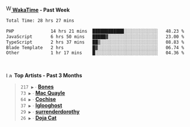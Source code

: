 <img src="https://github.com/dxnter/dxnter/assets/17434202/67b21fa4-d36d-46f9-9dec-f23d976b00ef" alt="WakaTime Logo" width="14" height="18"/><a href="https://wakatime.com/@dxnter" target="_blank"><strong> WakaTime</strong></a><strong> - Past Week</strong>

<!--START_SECTION:waka-->

```txt
Total Time: 28 hrs 27 mins

PHP              14 hrs 21 mins  ████████████░░░░░░░░░░░░░   48.23 %
JavaScript       6 hrs 50 mins   █████▓░░░░░░░░░░░░░░░░░░░   23.00 %
TypeScript       2 hrs 37 mins   ██▒░░░░░░░░░░░░░░░░░░░░░░   08.83 %
Blade Template   2 hrs           █▓░░░░░░░░░░░░░░░░░░░░░░░   06.74 %
Other            1 hr 17 mins    █░░░░░░░░░░░░░░░░░░░░░░░░   04.36 %
```

<!--END_SECTION:waka-->

<br/>

<!--START_LASTFM_ARTISTS:{"period": "3month", "rows": 6}-->
<a href="https://last.fm" target="_blank"><img src="https://user-images.githubusercontent.com/17434202/215290617-e793598d-d7c9-428f-9975-156db1ba89cc.svg" alt="Last.fm Logo" width="18" height="13"/></a> **Top Artists - Past 3 Months**

> `217 ▶️` ∙ **[Bones](https://www.last.fm/music/Bones)**<br/>
> `73 ▶️` ∙ **[Mac Quayle](https://www.last.fm/music/Mac+Quayle)**<br/>
> `64 ▶️` ∙ **[Cochise](https://www.last.fm/music/Cochise)**<br/>
> `37 ▶️` ∙ **[Iglooghost](https://www.last.fm/music/Iglooghost)**<br/>
> `29 ▶️` ∙ **[surrenderdorothy](https://www.last.fm/music/surrenderdorothy)**<br/>
> `26 ▶️` ∙ **[Doja Cat](https://www.last.fm/music/Doja+Cat)**<br/>
<!--END_LASTFM_ARTISTS-->
